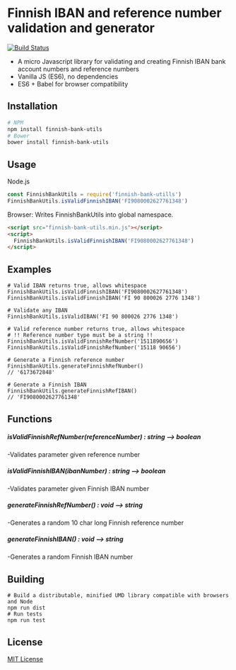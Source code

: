 Finnish IBAN and reference number validation and generator
==========================================================

[![Build Status](https://travis-ci.org/vkomulai/finnish-bank-utils.svg?branch=master)](https://travis-ci.org/vkomulai/finnish-bank-utils)

- A micro Javascript library for validating and creating Finnish IBAN bank account numbers and reference numbers
- Vanilla JS (ES6), no dependencies
- ES6 + Babel for browser compatibility

Installation
------------

```sh
# NPM
npm install finnish-bank-utils
# Bower
bower install finnish-bank-utils
```

Usage
-----

Node.js

``` js
const FinnishBankUtils = require('finnish-bank-utills')
FinnishBankUtils.isValidFinnishIBAN('FI9080002627761348')
```

Browser: Writes FinnishBankUtils into global namespace.

``` html
<script src="finnish-bank-utils.min.js"></script>
<script>
  FinnishBankUtils.isValidFinnishIBAN('FI9080002627761348')
</script>

```

Examples
--------

```
# Valid IBAN returns true, allows whitespace
FinnishBankUtils.isValidFinnishIBAN('FI9080002627761348')
FinnishBankUtils.isValidFinnishIBAN('FI 90 800026 2776 1348')

# Validate any IBAN
FinnishBankUtils.isValidIBAN('FI 90 800026 2776 1348')
```

```
# Valid reference number returns true, allows whitespace
# !! Reference number type must be a string !!
FinnishBankUtils.isValidFinnishRefNumber('1511890656')
FinnishBankUtils.isValidFinnishRefNumber('15118 90656')
```

```
# Generate a Finnish reference number
FinnishBankUtils.generateFinnishRefNumber()
// '6173672848'
```

```
# Generate a Finnish IBAN
FinnishBankUtils.generateFinnishRefIBAN()
// 'FI9080002627761348'
```

Functions
---------

##### isValidFinnishRefNumber(referenceNumber) : string --> boolean
-Validates parameter given reference number

##### isValidFinnishIBAN(ibanNumber) : string --> boolean
-Validates parameter given Finnish IBAN number

##### generateFinnishRefNumber() : void --> string
-Generates a random 10 char long Finnish reference number

##### generateFinnishIBAN() : void --> string
-Generates a random Finnish IBAN number

Building
--------

````
# Build a distributable, minified UMD library compatible with browsers and Node
npm run dist
# Run tests
npm run test
````

License
-------
[MIT License](LICENSE)


